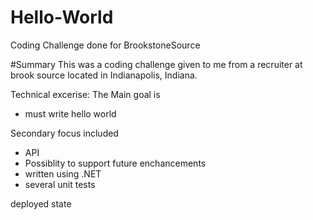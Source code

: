 # Hello-World
Coding Challenge done for BrookstoneSource

#Summary
This was a coding challenge given to me from a recruiter at brook source located in 
Indianapolis, Indiana.

Technical excerise: 
The Main goal is
- must write hello world

Secondary focus included
- API
- Possiblity to support future enchancements
- written using .NET
- several unit tests

deployed state 